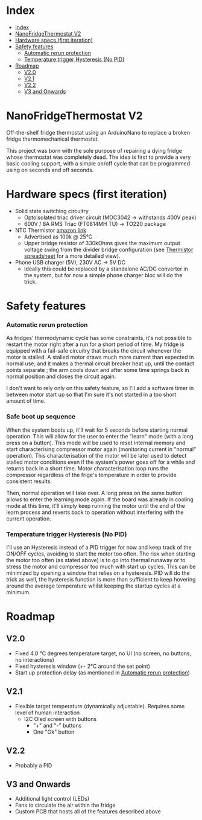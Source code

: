 # Index
- [Index](#index)
- [NanoFridgeThermostat V2](#nanofridgethermostat-v2)
- [Hardware specs (first iteration)](#hardware-specs-first-iteration)
- [Safety features](#safety-features)
    - [Automatic rerun protection](#automatic-rerun-protection)
    - [Temperature trigger Hysteresis (No PID)](#temperature-trigger-hysteresis-no-pid)
- [Roadmap](#roadmap)
  - [V2.0](#v20)
  - [V2.1](#v21)
  - [V2.2](#v22)
  - [V3 and Onwards](#v3-and-onwards)

# NanoFridgeThermostat V2
Off-the-shelf fridge thermostat using an ArduinoNano to replace a broken fridge thermomechanical thermostat.

This project was born with the sole purpose of repairing a dying fridge whose thermostat was completely dead.
The idea is first to provide a very basic cooling support, with a simple on/off cycle that can be programmed using on seconds and off seconds.

# Hardware specs (first iteration)
* Solid state switching circuitry
  * Optoisolated triac driver circuit (MOC3042 -> withstands 400V peak)
  * 600V / 8A RMS Triac (FT0814MH TU) -> TO220 package
* NTC Thermistor [amazon link](https://www.amazon.fr/gp/product/B07CQT5S7Y/ref=ppx_yo_dt_b_asin_title_o00_s00?ie=UTF8&psc=1)
  * Advertised  as 100k @ 25°C
  * Upper bridge resistor of 330kOhms gives the maximum output voltage swing from the divider bridge configuration (see [Thermistor spreadsheet](Thermistor%20values.ods) for a more detailed view).
* Phone USB charger (5V), 230V AC -> 5V DC
  * Ideally this could be replaced by a standalone AC/DC converter in the system, but for now a simple phone charger bloc will do the trick.

# Safety features
### Automatic rerun protection
As fridges' thermodynamic cycle has some constraints, it's not possible to restart the motor right after a run for a short period of time.
My fridge is equipped with a fail-safe circuitry that breaks the circuit whenever the motor is stalled. A stalled motor draws much more current than expected in normal use, and it makes a thermal circuit breaker heat up, until the contact points separate ; the arm cools down and after some time springs back in normal position and closes the circuit again.

I don't want to rely only on this safety feature, so I'll add a software timer in between motor start up so that I'm sure it's not started in a too short amount of time.

### Safe boot up sequence
When the system boots up, it'll wait for 5 seconds before starting normal operation.
This will allow for the user to enter the "learn" mode (with a long press on a button).
This mode will be used to reset internal memory and start characterising compressor motor again (monitoring current in "normal" operation).
This characterisation of the motor will be later used to detect stalled motor conditions even if the system's power goes off for a while and returns back in a short time.
Motor characterisation loop runs the compressor regardless of the frige's temperature in order to provide consistent results.

Then, normal operation will take over.
A long press on the same button allows to enter the learning mode again.
If the board was already in cooling mode at this time, it'll simply keep running the motor until the end of the learn process and reverts back to operation without interfering with the current operation.




### Temperature trigger Hysteresis (No PID)
I'll use an Hysteresis instead of a PID trigger for now and keep track of the ON/OFF cycles, avoiding to start the motor too often.
The risk when starting the motor too often (as stated above) is to go into thermal runaway or to stress the motor and compressor too much with start up cycles.
This can be minimized by opening a window that relies on a hysteresis.
PID will do the trick as well, the hysteresis function is more than sufficient to keep hovering around the average temperature whilst keeping the startup cycles at a minimum.

# Roadmap
## V2.0
* Fixed 4.0 °C degrees temperature target, no UI (no screen, no buttons, no interactions)
* Fixed hysteresis window (+- 2°C around the set point)
* Start up protection delay (as mentioned in [Automatic rerun protection](#automatic-rerun-protection))

## V2.1
* Flexible target temperature (dynamically adjustable). Requires some level of human interaction
  * I2C Oled screen with buttons
    * "+" and "-" buttons
    * One "Ok" button

## V2.2
* Probably a PID

## V3 and Onwards
* Additional light control (LEDs)
* Fans to circulate the air within the fridge
* Custom PCB that hosts all of the features described above